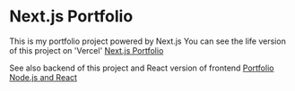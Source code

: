 # Next.js Portfolio

This is my portfolio project powered by Next.js
You can see the life version of this project on 'Vercel' [Next.js Portfolio](https://portfolio-next-two-neon.vercel.app/)

See also backend of this project and React version of frontend [Portfolio Node.js and React](https://github.com/alex8585/portfolio)
